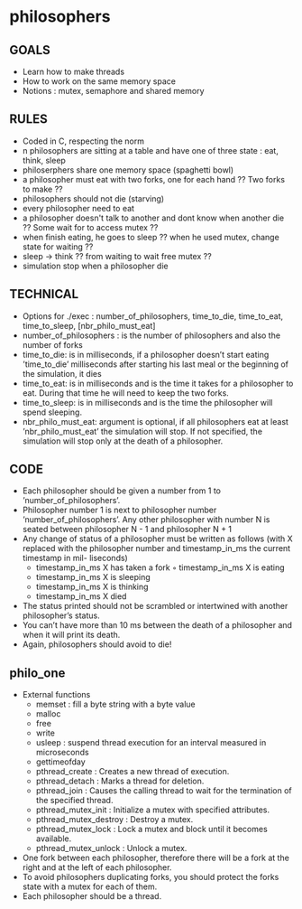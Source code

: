 # philosophers

## GOALS
* Learn how to make threads
* How to work on the same memory space
* Notions : mutex, semaphore and shared memory

## RULES
* Coded in C, respecting the norm
* n philosophers are sitting at a table and have one of three state : eat, think, sleep
* philoserphers share one memory space (spaghetti bowl)
* a philosopher must eat with two forks, one for each hand		?? Two forks to make ??
* philosophers should not die (starving)
* every philosopher need to eat
* a philosopher doesn't talk to another and dont know when another die		?? Some wait for to access mutex ??
* when finish eating, he goes to sleep		?? when he used mutex, change state for waiting ??
* sleep -> think		?? from waiting to wait free mutex ??
* simulation stop when a philosopher die

## TECHNICAL
* Options for ./exec : number_of_philosophers, time_to_die, time_to_eat, time_to_sleep, [nbr_philo_must_eat]
* number_of_philosophers : is the number of philosophers and also the number of forks
* time_to_die: is in milliseconds, if a philosopher doesn’t start eating ’time_to_die’ milliseconds after starting his last meal or the beginning of the simulation, it dies
* time_to_eat: is in milliseconds and is the time it takes for a philosopher to eat. During that time he will need to keep the two forks.
* time_to_sleep: is in milliseconds and is the time the philosopher will spend sleeping.
* nbr_philo_must_eat: argument is optional, if all philosophers eat at least ’nbr_philo_must_eat’ the simulation will stop. If not specified, the simulation will stop only at the death of a philosopher.

## CODE
* Each philosopher should be given a number from 1 to ’number_of_philosophers’.
* Philosopher number 1 is next to philosopher number ’number_of_philosophers’. Any other philosopher with number N is seated between philosopher N - 1 and philosopher N + 1
* Any change of status of a philosopher must be written as follows (with X replaced with the philosopher number and timestamp_in_ms the current timestamp in mil- liseconds)
	* timestamp_in_ms X has taken a fork ◦ timestamp_in_ms X is eating
	* timestamp_in_ms X is sleeping
	* timestamp_in_ms X is thinking
	* timestamp_in_ms X died
* The status printed should not be scrambled or intertwined with another philosopher’s status.
* You can’t have more than 10 ms between the death of a philosopher and when it will print its death.
* Again, philosophers should avoid to die!

## philo_one 
* External functions 
	* memset : fill a byte string with a byte value
	* malloc
	* free
	* write
	* usleep : suspend thread execution for an interval measured in microseconds
	* gettimeofday
	* pthread_create : Creates a new thread of execution.
	* pthread_detach : Marks a thread for deletion.
	* pthread_join : Causes the calling thread to wait for the termination of the specified thread.
	* pthread_mutex_init : Initialize a mutex with specified attributes.
	* pthread_mutex_destroy : Destroy a mutex.
	* pthread_mutex_lock : Lock a mutex and block until it becomes available.
	* pthread_mutex_unlock : Unlock a mutex.
* One fork between each philosopher, therefore there will be a fork at the right and at the left of each philosopher.
* To avoid philosophers duplicating forks, you should protect the forks state with a mutex for each of them.
* Each philosopher should be a thread.